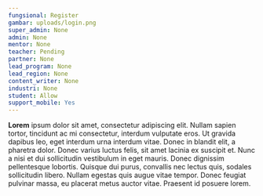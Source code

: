 ```yaml
---
fungsional: Register
gambar: uploads/login.png
super_admin: None
admin: None
mentor: None
teacher: Pending
partner: None
lead_program: None
lead_region: None
content_writer: None
industri: None
student: Allow
support_mobile: Yes
---
```

**Lorem** ipsum dolor sit amet, consectetur adipiscing elit. Nullam sapien tortor, tincidunt ac mi consectetur, interdum vulputate eros. Ut gravida dapibus leo, eget interdum urna interdum vitae. Donec in blandit elit, a pharetra dolor. Donec varius luctus felis, sit amet lacinia ex suscipit et. Nunc a nisi et dui sollicitudin vestibulum in eget mauris. Donec dignissim pellentesque lobortis. Quisque dui purus, convallis nec lectus quis, sodales sollicitudin libero. Nullam egestas quis augue vitae tempor. Donec feugiat pulvinar massa, eu placerat metus auctor vitae. Praesent id posuere lorem.